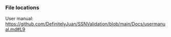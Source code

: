 ### File locations
User manual: https://github.com/DefinitelyJuan/SSNValidation/blob/main/Docs/usermanual.md#L9
